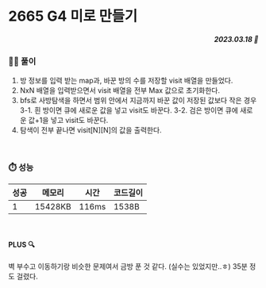 # 2665 G4 미로 만들기
##### <p align="right"> 2023.03.18 📆 </p>

 
### 👩‍🏫 풀이
1. 방 정보를 입력 받는 map과, 바꾼 방의 수를 저장할 visit 배열을 만들었다.
2. NxN 배열을 입력받으면서 visit 배열을 전부 Max 값으로 초기화한다.
3. bfs로 사방탐색을 하면서 범위 안에서 지금까지 바꾼 값이 저장된 값보다 작은 경우
3-1. 흰 방이면 큐에 새로운 값을 넣고 visit도 바꾼다.
3-2. 검은 방이면 큐에 새로운 값+1을 넣고 visit도 바꾼다.
4. 탐색이 전부 끝나면 visit[N][N]의 값을 출력한다.

<br>

### ⏱️ 성능
<!-- 테이블 -->
성공 |메모리 | 시간 | 코드길이
---|---|---|---|
1|15428KB|116ms|1538B

<br>

#### PLUS 🔍
벽 부수고 이동하기랑 비슷한 문제여서 금방 푼 것 같다.
(실수는 있었지만..ㅎ) 35분 정도 걸렸다.
